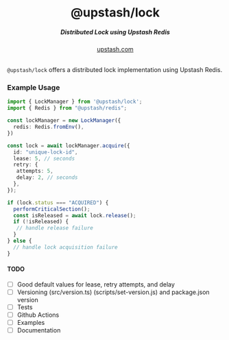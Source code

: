 <div align="center">
  <h1 align="center">@upstash/lock</h1>
  <h5>Distributed Lock using Upstash Redis</h5>
</div>

<div align="center">
  <a href="https://upstash.com?ref=@upstash/lock">upstash.com</a>
</div>
<br/>

`@upstash/lock` offers a distributed lock implementation using Upstash Redis.

### Example Usage

```typescript
import { LockManager } from '@upstash/lock';
import { Redis } from "@upstash/redis";

const lockManager = new LockManager({
  redis: Redis.fromEnv(),
})

const lock = await lockManager.acquire({
  id: "unique-lock-id",
  lease: 5, // seconds
  retry: {
   attempts: 5,
   delay: 2, // seconds
  },
});

if (lock.status === "ACQUIRED") {
  performCriticalSection();
  const isReleased = await lock.release();
  if (!isReleased) {
   // handle release failure
  }
} else {
  // handle lock acquisition failure
}
```

#### TODO

- [ ] Good default values for lease, retry attempts, and delay
- [ ] Versioning (src/version.ts) (scripts/set-version.js) and package.json version
- [ ] Tests
- [ ] Github Actions
- [ ] Examples
- [ ] Documentation
